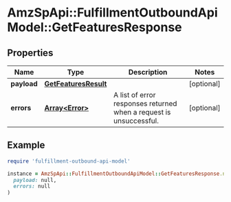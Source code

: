 # AmzSpApi::FulfillmentOutboundApiModel::GetFeaturesResponse

## Properties

| Name | Type | Description | Notes |
| ---- | ---- | ----------- | ----- |
| **payload** | [**GetFeaturesResult**](GetFeaturesResult.md) |  | [optional] |
| **errors** | [**Array&lt;Error&gt;**](Error.md) | A list of error responses returned when a request is unsuccessful. | [optional] |

## Example

```ruby
require 'fulfillment-outbound-api-model'

instance = AmzSpApi::FulfillmentOutboundApiModel::GetFeaturesResponse.new(
  payload: null,
  errors: null
)
```


